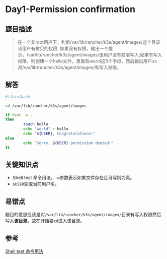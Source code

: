 # Day1-Permission confirmation
## 题目描述
> 在一个非root用户下，判断/var/lib/rancher/k3s/agent/images/这个目录该用户有拷贝的权限.
如果没有权限，输出一个提示，/var/lib/rancher/k3s/agent/images/该用户没有权限写入;如果有写入权限，则创建一个hello文件，里面有world这5个字母，然后输出用户xx对/var/lib/rancher/k3s/agent/images/有写入权限。

## 解答
```bash
#!/bin/bash

cd /var/lib/rancher/k3s/agent/images

if test -w .
then
        touch hello
        echo "world" > hello
        echo "${USER}, Congratulations!"
else
        echo "Sorry, ${USER} permission denied!"
fi
```

## 关键知识点
- Shell test 命令用法，`-w`参数表示如果文件存在且可写则为真。
- `$USER`获取当前用户名。

## 易错点
题目的意思应该是对`/var/lib/rancher/k3s/agent/images/`目录有写入权限然后写入**该目录**，故在开始要`cd`进入该目录。

## 参考
[Shell test 命令用法](https://www.runoob.com/linux/linux-shell-test.html)